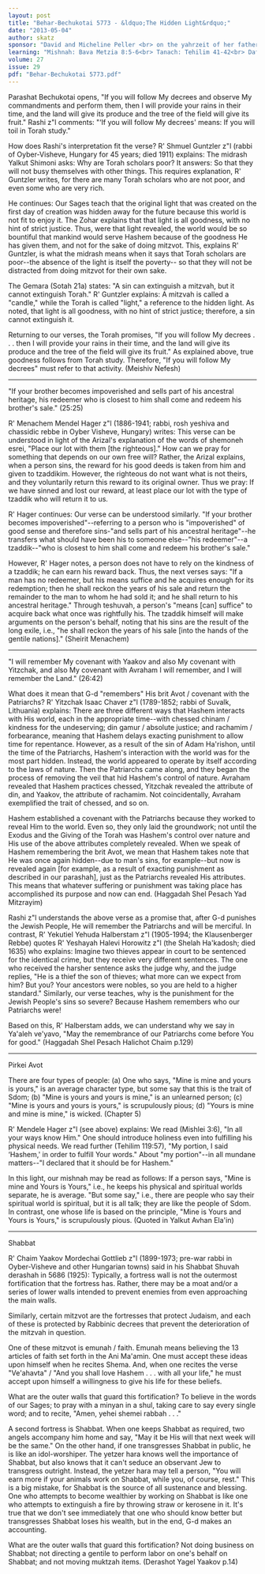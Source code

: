 ```yaml
---
layout: post
title: "Behar-Bechukotai 5773 - &ldquo;The Hidden Light&rdquo;"
date: "2013-05-04"
author: skatz
sponsor: "David and Micheline Peller <br> on the yahrzeit of her father <br> Baruch ben Noach Hercberg a\"h"
learning: "Mishnah: Bava Metzia 8:5-6<br> Tanach: Tehilim 41-42<br> Daf Yomi (Bavli): Eruvin 57<br> Halachah Yomit: Orach Chaim 239:2-240:2"
volume: 27
issue: 29
pdf: "Behar-Bechukotai 5773.pdf"
---
```


Parashat Bechukotai opens, "If you will follow My decrees and observe My commandments and perform them, then I will provide your rains in their time, and the land will give its produce and the tree of the field will give its fruit." Rashi z"l comments: "&lsquo;If you will follow My decrees' means: If you will toil in Torah study."

How does Rashi's interpretation fit the verse? R' Shmuel Guntzler z"l (rabbi of Oyber-Visheve, Hungary for 45 years; died 1911) explains: The midrash Yalkut Shimoni asks: Why are Torah scholars poor? It answers: So that they will not busy themselves with other things. This requires explanation, R' Guntzler writes, for there are many Torah scholars who are not poor, and even some who are very rich.

He continues: Our Sages teach that the original light that was created on the first day of creation was hidden away for the future because this world is not fit to enjoy it. The Zohar explains that that light is all goodness, with no hint of strict justice. Thus, were that light revealed, the world would be so bountiful that mankind would serve Hashem because of the goodness He has given them, and not for the sake of doing mitzvot. This, explains R' Guntzler, is what the midrash means when it says that Torah scholars are poor--the absence of the light is itself the poverty-- so that they will not be distracted from doing mitzvot for their own sake.

The Gemara (Sotah 21a) states: "A sin can extinguish a mitzvah, but it cannot extinguish Torah." R' Guntzler explains: A mitzvah is called a "candle," while the Torah is called "light," a reference to the hidden light. As noted, that light is all goodness, with no hint of strict justice; therefore, a sin cannot extinguish it.

Returning to our verses, the Torah promises, "If you will follow My decrees . . . then I will provide your rains in their time, and the land will give its produce and the tree of the field will give its fruit." As explained above, true goodness follows from Torah study. Therefore, "If you will follow My decrees" must refer to that activity. (Meishiv Nefesh)

*******

"If your brother becomes impoverished and sells part of his ancestral heritage, his redeemer who is closest to him shall come and redeem his brother's sale." (25:25)

R' Menachem Mendel Hager z"l (1886-1941; rabbi, rosh yeshiva and chassidic rebbe in Oyber Visheve, Hungary) writes: This verse can be understood in light of the Arizal's explanation of the words of shemoneh esrei, "Place our lot with them \[the righteous\]." How can we pray for something that depends on our own free will? Rather, the Arizal explains, when a person sins, the reward for his good deeds is taken from him and given to tzaddikim. However, the righteous do not want what is not theirs, and they voluntarily return this reward to its original owner. Thus we pray: If we have sinned and lost our reward, at least place our lot with the type of tzaddik who will return it to us.

R' Hager continues: Our verse can be understood similarly. "If your brother becomes impoverished"--referring to a person who is "impoverished" of good sense and therefore sins-"and sells part of his ancestral heritage"--he transfers what should have been his to someone else--"his redeemer"--a tzaddik--"who is closest to him shall come and redeem his brother's sale."

However, R' Hager notes, a person does not have to rely on the kindness of a tzaddik; he can earn his reward back. Thus, the next verses says: "If a man has no redeemer, but his means suffice and he acquires enough for its redemption; then he shall reckon the years of his sale and return the remainder to the man to whom he had sold it; and he shall return to his ancestral heritage." Through teshuvah, a person's "means \[can\] suffice" to acquire back what once was rightfully his. The tzaddik himself will make arguments on the person's behalf, noting that his sins are the result of the long exile, i.e., "he shall reckon the years of his sale \[into the hands of the gentile nations\]." (Sheirit Menachem)

********

"I will remember My covenant with Yaakov and also My covenant with Yitzchak, and also My covenant with Avraham I will remember, and I will remember the Land." (26:42)

What does it mean that G-d "remembers" His brit Avot / covenant with the Patriarchs? R' Yitzchak Isaac Chaver z"l (1789-1852; rabbi of Suvalk, Lithuania) explains: There are three different ways that Hashem interacts with His world, each in the appropriate time--with chessed chinam / kindness for the undeserving; din gamur / absolute justice; and rachamim / forbearance, meaning that Hashem delays exacting punishment to allow time for repentance. However, as a result of the sin of Adam Ha'rishon, until the time of the Patriarchs, Hashem's interaction with the world was for the most part hidden. Instead, the world appeared to operate by itself according to the laws of nature. Then the Patriarchs came along, and they began the process of removing the veil that hid Hashem's control of nature. Avraham revealed that Hashem practices chessed, Yitzchak revealed the attribute of din, and Yaakov, the attribute of rachamim. Not coincidentally, Avraham exemplified the trait of chessed, and so on.

Hashem established a covenant with the Patriarchs because they worked to reveal Him to the world. Even so, they only laid the groundwork; not until the Exodus and the Giving of the Torah was Hashem's control over nature and His use of the above attributes completely revealed. When we speak of Hashem remembering the brit Avot, we mean that Hashem takes note that He was once again hidden--due to man's sins, for example--but now is revealed again \[for example, as a result of exacting punishment as described in our parashah\], just as the Patriarchs revealed His attributes. This means that whatever suffering or punishment was taking place has accomplished its purpose and now can end. (Haggadah Shel Pesach Yad Mitzrayim)

Rashi z"l understands the above verse as a promise that, after G-d punishes the Jewish People, He will remember the Patriarchs and will be merciful. In contrast, R' Yekutiel Yehuda Halberstam z"l (1905-1994; the Klausenberger Rebbe) quotes R' Yeshayah Halevi Horowitz z"l (the Shelah Ha'kadosh; died 1635) who explains: Imagine two thieves appear in court to be sentenced for the identical crime, but they receive very different sentences. The one who received the harsher sentence asks the judge why, and the judge replies, "He is a thief the son of thieves; what more can we expect from him? But you? Your ancestors were nobles, so you are held to a higher standard." Similarly, our verse teaches, why is the punishment for the Jewish People's sins so severe? Because Hashem remembers who our Patriarchs were!

Based on this, R' Halberstam adds, we can understand why we say in Ya'aleh ve'yavo, "May the remembrance of our Patriarchs come before You for good." (Haggadah Shel Pesach Halichot Chaim p.129)

********

Pirkei Avot

There are four types of people: (a) One who says, "Mine is mine and yours is yours," is an average character type, but some say that this is the trait of Sdom; (b) "Mine is yours and yours is mine," is an unlearned person; (c) "Mine is yours and yours is yours," is scrupulously pious; (d) "Yours is mine and mine is mine," is wicked. (Chapter 5)

R' Mendele Hager z"l (see above) explains: We read (Mishlei 3:6), "In all your ways know Him." One should introduce holiness even into fulfilling his physical needs. We read further (Tehilim 119:57), "My portion, I said &lsquo;Hashem,' in order to fulfill Your words." About "my portion"--in all mundane matters--"I declared that it should be for Hashem."

In this light, our mishnah may be read as follows: If a person says, "Mine is mine and Yours is Yours," i.e., he keeps his physical and spiritual worlds separate, he is average. "But some say," i.e., there are people who say their spiritual world is spiritual, but it is all talk; they are like the people of Sdom. In contrast, one whose life is based on the principle, "Mine is Yours and Yours is Yours," is scrupulously pious. (Quoted in Yalkut Avhan Ela'in)

********

Shabbat

R' Chaim Yaakov Mordechai Gottlieb z"l (1899-1973; pre-war rabbi in Oyber-Visheve and other Hungarian towns) said in his Shabbat Shuvah derashah in 5686 (1925): Typically, a fortress wall is not the outermost fortification that the fortress has. Rather, there may be a moat and/or a series of lower walls intended to prevent enemies from even approaching the main walls.

Similarly, certain mitzvot are the fortresses that protect Judaism, and each of these is protected by Rabbinic decrees that prevent the deterioration of the mitzvah in question.

One of these mitzvot is emunah / faith. Emunah means believing the 13 articles of faith set forth in the Ani Ma'amin. One must accept these ideas upon himself when he recites Shema. And, when one recites the verse "Ve'ahavta" / "And you shall love Hashem . . . with all your life," he must accept upon himself a willingness to give his life for these beliefs.

What are the outer walls that guard this fortification? To believe in the words of our Sages; to pray with a minyan in a shul, taking care to say every single word; and to recite, "Amen, yehei shemei rabbah . . ."

A second fortress is Shabbat. When one keeps Shabbat as required, two angels accompany him home and say, "May it be His will that next week will be the same." On the other hand, if one transgresses Shabbat in public, he is like an idol-worshiper. The yetzer hara knows well the importance of Shabbat, but also knows that it can't seduce an observant Jew to transgress outright. Instead, the yetzer hara may tell a person, "You will earn more if your animals work on Shabbat, while you, of course, rest." This is a big mistake, for Shabbat is the source of all sustenance and blessing. One who attempts to become wealthier by working on Shabbat is like one who attempts to extinguish a fire by throwing straw or kerosene in it. It's true that we don't see immediately that one who should know better but transgresses Shabbat loses his wealth, but in the end, G-d makes an accounting.

What are the outer walls that guard this fortification? Not doing business on Shabbat; not directing a gentile to perform labor on one's behalf on Shabbat; and not moving muktzah items. (Derashot Yagel Yaakov p.14)

